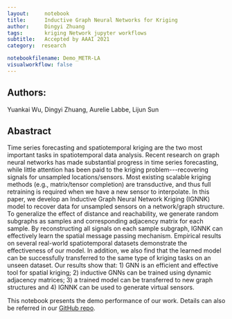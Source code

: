```yaml
---
layout:     notebook
title:      Inductive Graph Neural Networks for Kriging
author:     Dingyi Zhuang
tags: 		kriging Network jupyter workflows
subtitle:   Accepted by AAAI 2021
category:  research

notebookfilename: Demo_METR-LA
visualworkflow: false
---
```


## Authors:

Yuankai Wu, Dingyi Zhuang, Aurelie Labbe, Lijun Sun

## Abastract

Time series forecasting and spatiotemporal kriging are the two most important tasks in spatiotemporal data analysis. Recent research on graph neural networks has made substantial progress in time series forecasting, while little attention has been paid to the kriging problem---recovering signals for unsampled locations/sensors. Most existing scalable kriging methods (e.g., matrix/tensor completion) are transductive, and thus full retraining is required when we have a new sensor to interpolate. In this paper, we develop an Inductive Graph Neural Network Kriging (IGNNK) model to recover data for unsampled sensors on a network/graph structure. To generalize the effect of distance and reachability, we generate random subgraphs as samples and  corresponding adjacency matrix for each sample. By reconstructing all signals on each sample subgraph, IGNNK can effectively learn the spatial message passing mechanism. Empirical results on several real-world spatiotemporal datasets demonstrate the effectiveness of our model. In addition, we also find that the learned model can be successfully transferred to the same type of kriging tasks on an unseen dataset. Our results show that: 1) GNN is an efficient and effective tool for spatial kriging; 2) inductive GNNs can be trained using dynamic adjacency matrices; 3) a trained model can be transferred to new graph structures and 4) IGNNK can be used to generate virtual sensors.

This notebook presents the demo performance of our work. Details can also be referred in our [GitHub repo](https://github.com/Kaimaoge/IGNNK).